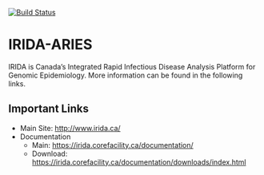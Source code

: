 [![Build Status](https://github.com/aknijn/irida-aries.svg?branch=iss)](https://github.com/aknijn/irida-aries)

IRIDA-ARIES
===========

IRIDA is Canada’s Integrated Rapid Infectious Disease Analysis Platform for Genomic Epidemiology.  More information can be found in the following links.

Important Links
---------------

* Main Site: <http://www.irida.ca/>
* Documentation
    * Main: <https://irida.corefacility.ca/documentation/>
    * Download: <https://irida.corefacility.ca/documentation/downloads/index.html>
